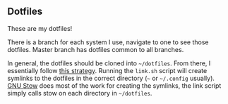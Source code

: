 ## Dotfiles
These are my dotfiles!

There is a branch for each system I use, navigate to one to see those dotfiles. Master branch has dotfiles common to all branches.

In general, the dotfiles should be cloned into `~/dotfiles`. From there, I essentially follow [this strategy](http://brandon.invergo.net/news/2012-05-26-using-gnu-stow-to-manage-your-dotfiles.html). Running the `link.sh` script will create symlinks to the dotfiles in the correct directory (`~` or `~/.config` usually). [GNU Stow](https://www.gnu.org/software/stow/) does most of the work for creating the symlinks, the link script simply calls stow on each directory in `~/dotfiles`. 


